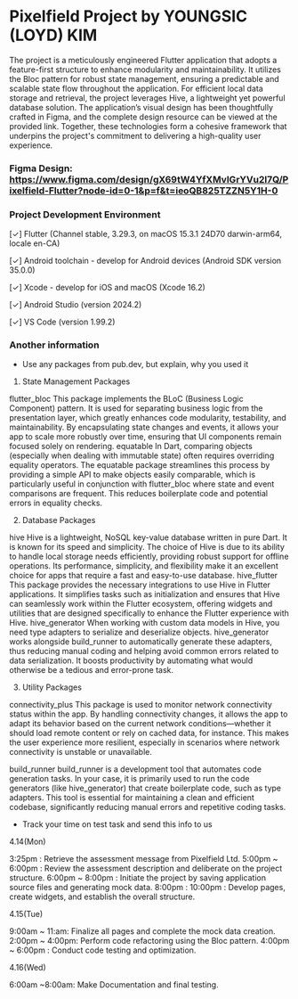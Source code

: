 # Pixelfield Project by YOUNGSIC (LOYD) KIM

 The project is a meticulously engineered Flutter application that adopts a feature-first structure to enhance modularity and maintainability. It utilizes the Bloc pattern for robust state management, ensuring a predictable and scalable state flow throughout the application. For efficient local data storage and retrieval, the project leverages Hive, a lightweight yet powerful database solution. The application’s visual design has been thoughtfully crafted in Figma, and the complete design resource can be viewed at the provided link. Together, these technologies form a cohesive framework that underpins the project's commitment to delivering a high-quality user experience. 
 
### Figma Design: https://www.figma.com/design/gX69tW4YfXMvlGrYVu2l7Q/Pixelfield-Flutter?node-id=0-1&p=f&t=ieoQB825TZZN5Y1H-0

### Project Development Environment 

[✓] Flutter (Channel stable, 3.29.3, on macOS 15.3.1 24D70 darwin-arm64, locale
    en-CA)

[✓] Android toolchain - develop for Android devices (Android SDK version 35.0.0)

[✓] Xcode - develop for iOS and macOS (Xcode 16.2)

[✓] Android Studio (version 2024.2)

[✓] VS Code (version 1.99.2)

### Another information

- Use any packages from pub.dev, but explain, why you used it 

1. State Management Packages

flutter_bloc This package implements the BLoC (Business Logic Component) pattern. It is used for separating business logic from the presentation layer, which greatly enhances code modularity, testability, and maintainability. By encapsulating state changes and events, it allows your app to scale more robustly over time, ensuring that UI components remain focused solely on rendering.
equatable In Dart, comparing objects (especially when dealing with immutable state) often requires overriding equality operators. The equatable package streamlines this process by providing a simple API to make objects easily comparable, which is particularly useful in conjunction with flutter_bloc where state and event comparisons are frequent. This reduces boilerplate code and potential errors in equality checks.

2. Database Packages

hive Hive is a lightweight, NoSQL key-value database written in pure Dart. It is known for its speed and simplicity. The choice of Hive is due to its ability to handle local storage needs efficiently, providing robust support for offline operations. Its performance, simplicity, and flexibility make it an excellent choice for apps that require a fast and easy-to-use database.
hive_flutter This package provides the necessary integrations to use Hive in Flutter applications. It simplifies tasks such as initialization and ensures that Hive can seamlessly work within the Flutter ecosystem, offering widgets and utilities that are designed specifically to enhance the Flutter experience with Hive.
hive_generator When working with custom data models in Hive, you need type adapters to serialize and deserialize objects. hive_generator works alongside build_runner to automatically generate these adapters, thus reducing manual coding and helping avoid common errors related to data serialization. It boosts productivity by automating what would otherwise be a tedious and error-prone task.

3. Utility Packages

connectivity_plus This package is used to monitor network connectivity status within the app. By handling connectivity changes, it allows the app to adapt its behavior based on the current network conditions—whether it should load remote content or rely on cached data, for instance. This makes the user experience more resilient, especially in scenarios where network connectivity is unstable or unavailable.

build_runner build_runner is a development tool that automates code generation tasks. In your case, it is primarily used to run the code generators (like hive_generator) that create boilerplate code, such as type adapters. This tool is essential for maintaining a clean and efficient codebase, significantly reducing manual errors and repetitive coding tasks.

- Track your time on test task and send this info to us

4.14(Mon) 

3:25pm : Retrieve the assessment message from Pixelfield Ltd.
5:00pm ~ 6:00pm : Review the assessment description and deliberate on the project structure.
6:00pm ~ 8:00pm : Initiate the project by saving application source files and generating mock data.
8:00pm : 10:00pm : Develop pages, create widgets, and establish the overall structure.

4.15(Tue)  

9:00am ~ 11:am: Finalize all pages and complete the mock data creation.
2:00pm ~ 4:00pm: Perform code refactoring using the Bloc pattern.
4:00pm ~ 6:00pm : Conduct code testing and optimization.

4.16(Wed)  

6:00am ~8:00am: Make Documentation and final testing.
